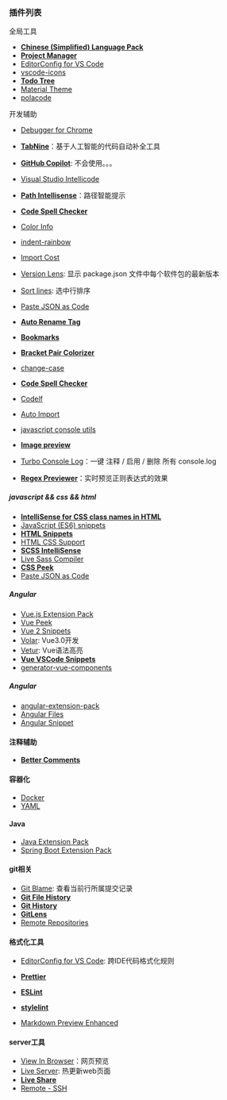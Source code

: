 ### 插件列表
全局工具
* [**Chinese (Simplified) Language Pack**](https://marketplace.visualstudio.com/items?itemName=MS-CEINTL.vscode-language-pack-zh-hans)
* [**Project Manager**](https://marketplace.visualstudio.com/items?itemName=alefragnani.project-manager)
* [EditorConfig for VS Code](https://marketplace.visualstudio.com/items?itemName=EditorConfig.EditorConfig)
* [vscode-icons](https://marketplace.visualstudio.com/items?itemName=vscode-icons-team.vscode-icons)
* [**Todo Tree**](https://marketplace.visualstudio.com/items?itemName=Gruntfuggly.todo-tree)
* [Material Theme](https://marketplace.visualstudio.com/items?itemName=Equinusocio.vsc-material-theme)
* [polacode](https://marketplace.visualstudio.com/items?itemName=pnp.polacode)

开发辅助
* [Debugger for Chrome](https://marketplace.visualstudio.com/items?itemName=msjsdiag.debugger-for-chrome)
* [**TabNine**](https://marketplace.visualstudio.com/items?itemName=TabNine.tabnine-vscode)：基于人工智能的代码自动补全工具
* [**GitHub Copilot**](https://marketplace.visualstudio.com/items?itemName=GitHub.copilot): 不会使用。。。
* [Visual Studio Intellicode](https://marketplace.visualstudio.com/items?itemName=VisualStudioExptTeam.vscodeintellicode)
* [**Path Intellisense**](https://marketplace.visualstudio.com/items?itemName=christian-kohler.path-intellisense)：路径智能提示
* [**Code Spell Checker**](https://marketplace.visualstudio.com/items?itemName=streetsidesoftware.code-spell-checker)
* [Color Info](https://marketplace.visualstudio.com/items?itemName=bierner.color-info)
* [indent-rainbow](https://marketplace.visualstudio.com/items?itemName=oderwat.indent-rainbow)


* [Import Cost](https://marketplace.visualstudio.com/items?itemName=wix.vscode-import-cost)
* [Version Lens](https://marketplace.visualstudio.com/items?itemName=pflannery.vscode-versionlens): 显示 package.json 文件中每个软件包的最新版本
* [Sort lines](https://marketplace.visualstudio.com/items?itemName=Tyriar.sort-lines): 选中行排序
* [Paste JSON as Code](https://marketplace.visualstudio.com/items?itemName=quicktype.quicktype)



* [**Auto Rename Tag**](https://marketplace.visualstudio.com/items?itemName=formulahendry.auto-rename-tag)
* [**Bookmarks**](https://marketplace.visualstudio.com/items?itemName=alefragnani.Bookmarks)
* [**Bracket Pair Colorizer**](https://marketplace.visualstudio.com/items?itemName=CoenraadS.bracket-pair-colorizer)
* [change-case](https://marketplace.visualstudio.com/items?itemName=wmaurer.change-case)
* [**Code Spell Checker**](https://marketplace.visualstudio.com/items?itemName=streetsidesoftware.code-spell-checker)
* [Codelf](https://marketplace.visualstudio.com/items?itemName=unbug.codelf)
* [Auto Import](https://marketplace.visualstudio.com/items?itemName=steoates.autoimport)
* [javascript console utils](https://marketplace.visualstudio.com/items?itemName=whtouche.vscode-js-console-utils)
* [**Image preview**](https://marketplace.visualstudio.com/items?itemName=kisstkondoros.vscode-gutter-preview)
* [Turbo Console Log](https://marketplace.visualstudio.com/items?itemName=ChakrounAnas.turbo-console-log)：一键 注释 / 启用 / 删除 所有 console.log
* [**Regex Previewer**](https://marketplace.visualstudio.com/items?itemName=chrmarti.regex)：实时预览正则表达式的效果


##### javascript && css && html
* [**IntelliSense for CSS class names in HTML**](https://marketplace.visualstudio.com/items?itemName=Zignd.html-css-class-completion)
* [JavaScript (ES6) snippets](https://marketplace.visualstudio.com/items?itemName=xabikos.JavaScriptSnippets)
* [**HTML Snippets**](https://marketplace.visualstudio.com/items?itemName=abusaidm.html-snippets)
* [HTML CSS Support](https://marketplace.visualstudio.com/items?itemName=ecmel.vscode-html-css)
* [**SCSS IntelliSense**](https://marketplace.visualstudio.com/items?itemName=mrmlnc.vscode-scss)
* [Live Sass Compiler](https://marketplace.visualstudio.com/items?itemName=ritwickdey.live-sass)
* [**CSS Peek**](https://marketplace.visualstudio.com/items?itemName=pranaygp.vscode-css-peek)
* [Paste JSON as Code](https://marketplace.visualstudio.com/items?itemName=quicktype.quicktype)

##### Angular
* [Vue.js Extension Pack](https://marketplace.visualstudio.com/items?itemName=mubaidr.vuejs-extension-pack)
* [Vue Peek](https://marketplace.visualstudio.com/items?itemName=dariofuzinato.vue-peek)
* [Vue 2 Snippets](https://marketplace.visualstudio.com/items?itemName=hollowtree.vue-snippets)
* [Volar](https://marketplace.visualstudio.com/items?itemName=johnsoncodehk.volar): Vue3.0开发
* [Vetur](https://marketplace.visualstudio.com/items?itemName=octref.vetur): Vue语法高亮
* [**Vue VSCode Snippets**](https://marketplace.visualstudio.com/items?itemName=sdras.vue-vscode-snippets)
* [generator-vue-components](https://marketplace.visualstudio.com/items?itemName=Nic34.generator-vue-components)

##### Angular
* [angular-extension-pack](https://marketplace.visualstudio.com/items?itemName=loiane.angular-extension-pack)
* [Angular Files](https://marketplace.visualstudio.com/items?itemName=alexiv.vscode-angular2-files)
* [Angular Snippet](https://marketplace.visualstudio.com/items?itemName=johnpapa.Angular2)

#### 注释辅助
* [**Better Comments**](https://marketplace.visualstudio.com/items?itemName=aaron-bond.better-comments)

#### 容器化
* [Docker](https://marketplace.visualstudio.com/items?itemName=ms-azuretools.vscode-docker)
* [YAML](https://marketplace.visualstudio.com/items?itemName=redhat.vscode-yaml)

#### Java
* [Java Extension Pack](https://marketplace.visualstudio.com/items?itemName=vscjava.vscode-java-pack)
* [Spring Boot Extension Pack](https://marketplace.visualstudio.com/items?itemName=Pivotal.vscode-boot-dev-pack)


#### git相关
* [Git Blame](https://marketplace.visualstudio.com/items?itemName=waderyan.gitblame): 查看当前行所属提交记录
* [**Git File History**](https://marketplace.visualstudio.com/items?itemName=pomber.git-file-history)
* [**Git History**](https://marketplace.visualstudio.com/items?itemName=donjayamanne.githistory)
* [**GitLens**](https://marketplace.visualstudio.com/items?itemName=eamodio.gitlens)
* [Remote Repositories](https://marketplace.visualstudio.com/items?itemName=github.remotehub)

#### 格式化工具
* [EditorConfig for VS Code](https://marketplace.visualstudio.com/items?itemName=EditorConfig.EditorConfig): 跨IDE代码格式化规则
* [**Prettier**](https://marketplace.visualstudio.com/items?itemName=esbenp.prettier-vscode)
* [**ESLint**](https://marketplace.visualstudio.com/items?itemName=dbaeumer.vscode-eslint)
* [**stylelint**](https://marketplace.visualstudio.com/items?itemName=stylelint.vscode-stylelint)


* [Markdown Preview Enhanced](https://marketplace.visualstudio.com/items?itemName=shd101wyy.markdown-preview-enhanced)

#### server工具
* [View In Browser](https://marketplace.visualstudio.com/items?itemName=qinjia.view-in-browser)：网页预览
* [Live Server](https://marketplace.visualstudio.com/items?itemName=ritwickdey.LiveServer): 热更新web页面
* [**Live Share**](https://marketplace.visualstudio.com/items?itemName=MS-vsliveshare.vsliveshare)
* [Remote - SSH](https://marketplace.visualstudio.com/items?itemName=ms-vscode-remote.remote-ssh)
